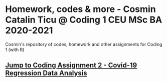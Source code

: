 # Homework, codes & more - Cosmin Catalin Ticu @ Coding 1 CEU MSc BA 2020-2021
Cosmin's repository of codes, homework and other assignments for Coding 1 (with R)

## [Jump to Coding Assignment 2 - Covid-19 Regression Data Analysis](https://github.com/cosmin-ticu/homework_codesANDmore_Coding1_MScBA/tree/master/Task2_Cosmin-Covid-Assignment)
